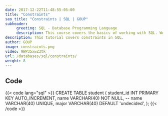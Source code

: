 ```yaml
---
date: 2017-12-22T11:48:55-05:00
title: "Constraints"
seo_title: "Constraints | SQL | GOUP"
subheader:
     greeting: SQL - Database Programming Language
     description: This course covers the basics of working with SQL. Work your way through the videos/articles and I'll teach you everything you need to know to interact with database management systems and create powerful relational databases!
description: This tutorial covers constraints in SQL.
author: GOUP
image: constraints.png
video: 9WP35xwZ3tk
url: /databases/sql/constraints/
weight: 8
---
```


## Code

{{< code lang="sql" >}}
CREATE TABLE student (
  student_id INT PRIMARY KEY AUTO_INCREMENT,
  name VARCHAR(40) NOT NULL,
  -- name VARCHAR(40) UNIQUE,
  major VARCHAR(40) DEFAULT 'undecided',
);
{{< /code >}}

